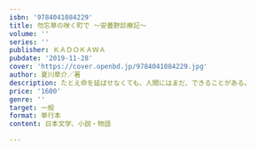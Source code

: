 ```yaml
---
isbn: '9784041084229'
title: 勿忘草の咲く町で ～安曇野診療記～
volume: ''
series: ''
publisher: ＫＡＤＯＫＡＷＡ
pubdate: '2019-11-28'
cover: 'https://cover.openbd.jp/9784041084229.jpg'
author: 夏川草介／著
description: たとえ命を延ばせなくても、人間にはまだ、できることがある。
price: '1600'
genre: ''
target: 一般
format: 単行本
content: 日本文学、小説・物語

---
```

